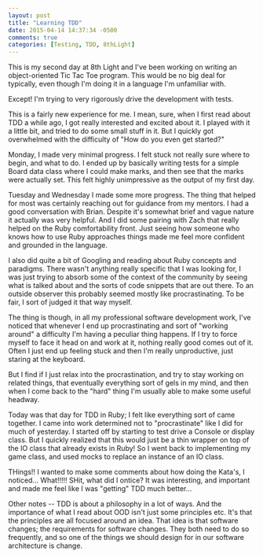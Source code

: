 ```yaml
---
layout: post
title: "Learning TDD"
date: 2015-04-14 14:37:34 -0500
comments: true
categories: [Testing, TDD, 8thLight]
---
```


This is my second day at 8th Light and I've been working on writing an
object-oriented Tic Tac Toe program.  This would be no big deal for
typically, even though I'm doing it in a language I'm unfamiliar
with.

Except! I'm trying to very rigorously drive the development with
tests.

<!--more-->

This is a fairly new experience for me. I mean, sure, when I first
read about TDD a while ago, I got really interested and excited about
it. I played with it a little bit, and tried to do some small stuff in
it. But I quickly got overwhelmed with the difficulty of "How do you
even get started?"

Monday, I made very minimal progress. I felt stuck not really sure
where to begin, and what to do. I ended up by basically writing tests
for a simple Board data class where I could make marks, and then see
that the marks were actually set. This felt highly unimpressive as the
output of my first day.

Tuesday and Wednesday I made some more progress. The thing that helped
for most was certainly reaching out for guidance from my mentors. I
had a good conversation with Brian. Despite it's somewhat brief and
vague nature it actually was very helpful. And I did some pairing with
Zach that really helped on the Ruby comfortability front. Just seeing
how someone who knows how to use Ruby approaches things made me feel
more confident and grounded in the language.

I also did quite a bit of Googling and reading about Ruby concepts and
paradigms. There wasn't anything really specific that I was looking
for, I was just trying to absorb some of the context of the community
by seeing what is talked about and the sorts of code snippets that are
out there. To an outside observer this probably seemed mostly like
procrastinating. To be fair, I sort of judged it that way myself.

The thing is though, in all my professional software development work,
I've noticed that whenever I end up procrastinating and sort of
"working around" a difficulty I'm having a peculiar thing happens. If
I try to force myself to face it head on and work at it, nothing
really good comes out of it. Often I just end up feeling stuck and
then I'm really unproductive, just staring at the keyboard.

But I find if I just relax into the procrastination, and try to stay
working on related things, that eventually everything sort of gels in
my mind, and then when I come back to the "hard" thing I'm usually
able to make some useful headway.

Today was that day for TDD in Ruby; I felt like everything sort of
came together. I came into work determined not to "procrastinate" like
I did for much of yesterday. I started off by starting to test drive a
Console or display class. But I quickly realized that this would just
be a thin wrapper on top of the IO class that already exists in Ruby!
So I went back to implementing my game class, and used mocks to
replace an instance of an IO class.


THings!! I wanted to make some comments about how doing the Kata's, I
noticed... What!!!!! SHit, what did I ontice? It was interesting, and
important and made me feel like I was "getting" TDD much better...

Other notes -- TDD is about a philosophy in a lot of ways. And the
importance of what I read about OOD isn't just some principles
etc. It's that the principles are all focused around an idea. That
idea is that software changes; the requirements for software
changes. They both need to do so frequently, and so one of the things
we should design for in our software architecture is change.
